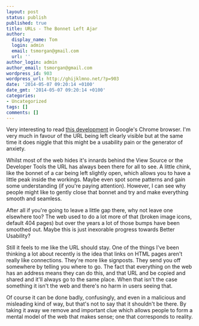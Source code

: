 ```yaml
---
layout: post
status: publish
published: true
title: URLs - The Bonnet Left Ajar
author:
  display_name: Tom
  login: admin
  email: tsmorgan@gmail.com
  url: ''
author_login: admin
author_email: tsmorgan@gmail.com
wordpress_id: 903
wordpress_url: http://ghijklmno.net/?p=903
date: '2014-05-07 09:20:14 +0100'
date_gmt: '2014-05-07 09:20:14 +0100'
categories:
- Uncategorized
tags: []
comments: []
---
```

<p>Very interesting to read <a href="http://www.allenpike.com/2014/burying-the-url/">this development</a> in Google's Chrome browser. I'm very much in favour of the URL being left clearly visible but at the same time it does niggle that this might be a usability pain or the generator of anxiety.</p>

<p>Whilst most of the web hides it's innards behind the View Source or the Developer Tools the URL has always been there for all to see. A little chink, like the bonnet of a car being left slightly open, which allows you to have a little peak inside the workings. Maybe even spot some patterns and gain some understanding (if you're paying attention). However, I can see why people might like to gently close that bonnet and try and make everything smooth and seamless.</p>

<p>After all if you're going to leave a little gap there, why not leave one elsewhere too? The web used to do a lot more of that (broken image icons, default 404 pages) but over the years a lot of those bumps have been smoothed out. Maybe this is just inexorable progress towards Better Usability?</p>

<p>Still it feels to me like the URL should stay. One of the things I've been thinking a lot about recently is the idea that links on HTML pages aren't really like connections. They're more like signposts. They send you off somewhere by telling you where to go. The fact that everything on the web has an address means they can do this, and that URL and be copied and shared and it'll always go to the same place. When that isn't the case something it isn't the web and there's no harm in users seeing that.</p>

<p>Of course it can be done badly, confusingly, and even in a malicious and misleading kind of way, but that's not to say that it shouldn't be there. By taking it away we remove and important clue which allows people to form a mental model of the web that makes sense; one that corresponds to reality.</p>

